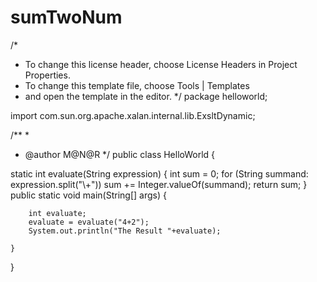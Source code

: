 # sumTwoNum
/*
 * To change this license header, choose License Headers in Project Properties.
 * To change this template file, choose Tools | Templates
 * and open the template in the editor.
 */
package helloworld;

import com.sun.org.apache.xalan.internal.lib.ExsltDynamic;

/**
 *
 * @author M@N@R
 */
public class HelloWorld {

  static int evaluate(String expression) {
    int sum = 0;
    for (String summand: expression.split("\\+"))
      sum += Integer.valueOf(summand);
    return sum;
  }
    public static void main(String[] args) {
        
        int evaluate;
        evaluate = evaluate("4+2");
        System.out.println("The Result "+evaluate);
        
    }
    
}

